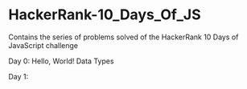 # HackerRank-10_Days_Of_JS
Contains the series of problems solved of the HackerRank 10 Days of JavaScript challenge

Day 0: Hello, World!
       Data Types

Day 1:
